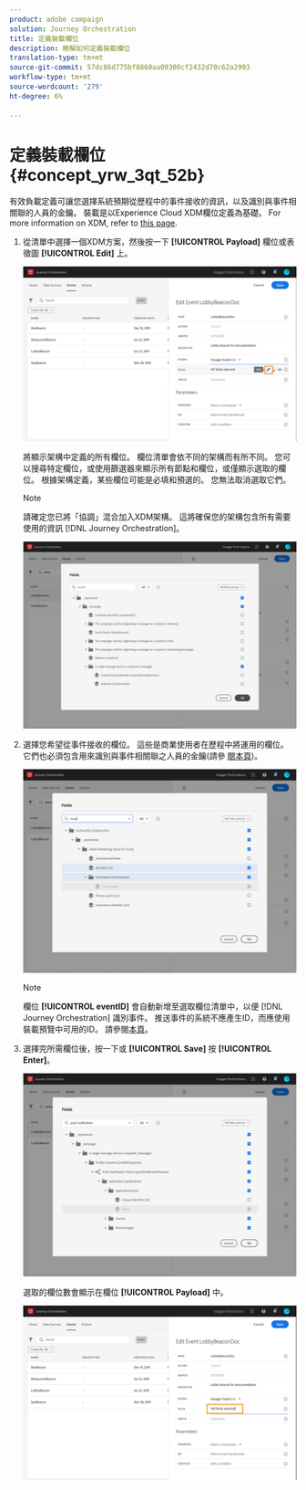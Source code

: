 ```yaml
---
product: adobe campaign
solution: Journey Orchestration
title: 定義裝載欄位
description: 瞭解如何定義裝載欄位
translation-type: tm+mt
source-git-commit: 57dc86d775bf8860aa09300cf2432d70c62a2993
workflow-type: tm+mt
source-wordcount: '279'
ht-degree: 6%

---
```



# 定義裝載欄位 {#concept_yrw_3qt_52b}

有效負載定義可讓您選擇系統預期從歷程中的事件接收的資訊，以及識別與事件相關聯的人員的金鑰。 裝載是以Experience Cloud XDM欄位定義為基礎。 For more information on XDM, refer to [this page](https://docs.adobe.com/content/help/zh-Hant/experience-platform/xdm/home.html).

1. 從清單中選擇一個XDM方案，然後按一下 **[!UICONTROL Payload]** 欄位或表徵圖 **[!UICONTROL Edit]** 上。

   ![](../assets/journey8.png)

   將顯示架構中定義的所有欄位。 欄位清單會依不同的架構而有所不同。 您可以搜尋特定欄位，或使用篩選器來顯示所有節點和欄位，或僅顯示選取的欄位。 根據架構定義，某些欄位可能是必填和預選的。 您無法取消選取它們。

   >[!NOTE]
   >
   >請確定您已將「協調」混合加入XDM架構。 這將確保您的架構包含所有需要使用的資訊 [!DNL Journey Orchestration]。

   ![](../assets/journey9.png)

1. 選擇您希望從事件接收的欄位。 這些是商業使用者在歷程中將運用的欄位。 它們也必須包含用來識別與事件相關聯之人員的金鑰(請參 [閱本頁](../event/defining-the-event-key.md))。

   ![](../assets/journey10.png)

   >[!NOTE]
   >
   >欄位 **[!UICONTROL eventID]** 會自動新增至選取欄位清單中，以便 [!DNL Journey Orchestration] 識別事件。 推送事件的系統不應產生ID，而應使用裝載預覽中可用的ID。 請參閱[本頁](../event/previewing-the-payload.md)。

1. 選擇完所需欄位後，按一下或 **[!UICONTROL Save]** 按 **[!UICONTROL Enter]**。

   ![](../assets/journey11.png)

   選取的欄位數會顯示在欄位 **[!UICONTROL Payload]** 中。

   ![](../assets/journey12.png)
